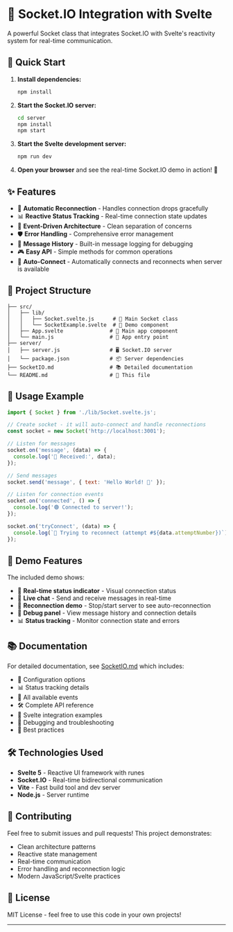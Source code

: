 # 🔌 Socket.IO Integration with Svelte

A powerful Socket class that integrates Socket.IO with Svelte's reactivity system for real-time communication.

## 🚀 Quick Start

1. **Install dependencies:**
   ```bash
   npm install
   ```

2. **Start the Socket.IO server:**
   ```bash
   cd server
   npm install
   npm start
   ```

3. **Start the Svelte development server:**
   ```bash
   npm run dev
   ```

4. **Open your browser** and see the real-time Socket.IO demo in action! 🎉

## ✨ Features

- 🔄 **Automatic Reconnection** - Handles connection drops gracefully
- 📊 **Reactive Status Tracking** - Real-time connection state updates  
- 🎯 **Event-Driven Architecture** - Clean separation of concerns
- 🛡️ **Error Handling** - Comprehensive error management
- 📝 **Message History** - Built-in message logging for debugging
- 🎮 **Easy API** - Simple methods for common operations
- 🔌 **Auto-Connect** - Automatically connects and reconnects when server is available

## 📁 Project Structure

```
├── src/
│   ├── lib/
│   │   ├── Socket.svelte.js      # 🔌 Main Socket class
│   │   └── SocketExample.svelte  # 🎨 Demo component
│   ├── App.svelte               # 📱 Main app component
│   └── main.js                  # 🚀 App entry point
├── server/
│   ├── server.js                # 🖥️ Socket.IO server
│   └── package.json             # 📦 Server dependencies
├── SocketIO.md                  # 📚 Detailed documentation
└── README.md                    # 📖 This file
```

## 🎯 Usage Example

```javascript
import { Socket } from './lib/Socket.svelte.js';

// Create socket - it will auto-connect and handle reconnections
const socket = new Socket('http://localhost:3001');

// Listen for messages
socket.on('message', (data) => {
  console.log('📨 Received:', data);
});

// Send messages
socket.send('message', { text: 'Hello World! 👋' });

// Listen for connection events
socket.on('connected', () => {
  console.log('🟢 Connected to server!');
});

socket.on('tryConnect', (data) => {
  console.log(`🔄 Trying to reconnect (attempt #${data.attemptNumber})`);
});
```

## 🎨 Demo Features

The included demo shows:

- 🚦 **Real-time status indicator** - Visual connection status
- 💬 **Live chat** - Send and receive messages in real-time
- 🔄 **Reconnection demo** - Stop/start server to see auto-reconnection
- 🐛 **Debug panel** - View message history and connection details
- 📊 **Status tracking** - Monitor connection state and errors

## 📚 Documentation

For detailed documentation, see [SocketIO.md](./SocketIO.md) which includes:

- 🔧 Configuration options
- 📊 Status tracking details  
- 🎯 All available events
- 🛠️ Complete API reference
- 🎨 Svelte integration examples
- 🐛 Debugging and troubleshooting
- 🎯 Best practices

## 🛠️ Technologies Used

- **Svelte 5** - Reactive UI framework with runes
- **Socket.IO** - Real-time bidirectional communication
- **Vite** - Fast build tool and dev server
- **Node.js** - Server runtime

## 🤝 Contributing

Feel free to submit issues and pull requests! This project demonstrates:

- Clean architecture patterns
- Reactive state management
- Real-time communication
- Error handling and reconnection logic
- Modern JavaScript/Svelte practices

## 📄 License

MIT License - feel free to use this code in your own projects!

---
